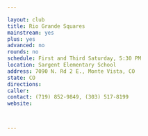 ```yaml
---

layout: club
title: Rio Grande Squares
mainstream: yes
plus: yes
advanced: no
rounds: no
schedule: First and Third Saturday, 5:30 PM
location: Sargent Elementary School
address: 7090 N. Rd 2 E., Monte Vista, CO
state: CO
directions: 
caller: 
contact: (719) 852-9849, (303) 517-8199
website: 



---
```


